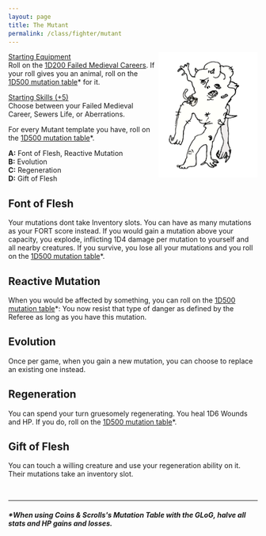 ```yaml
---
layout: page
title: The Mutant
permalink: /class/fighter/mutant
---
```


<img align="right" width=200px src="/images/AbyssaWretch.png">

<ins>Starting Equipment</ins><br>
Roll on the [1D200 Failed Medieval Careers](http://tenfootpolemic.blogspot.com/2014/01/200-failed-medieval-careers.html). If your roll gives you an animal, roll on the [1D500 mutation table](https://coinsandscrolls.blogspot.com/2018/01/osr-1d500-biological-mutations.html)* for it.

<ins>Starting Skills (+5)</ins><br>
Choose between your Failed Medieval Career, Sewers Life, or Aberrations.

For every Mutant template you have, roll on the [1D500 mutation table](https://coinsandscrolls.blogspot.com/2018/01/osr-1d500-biological-mutations.html)*.

**A:** Font of Flesh, Reactive Mutation<br>
**B:** Evolution<br>
**C:** Regeneration<br>
**D:** Gift of Flesh<br>

## Font of Flesh
Your mutations dont take Inventory slots. You can have as many mutations as your FORT score instead. If you would gain a mutation above your capacity, you explode, inflicting 1D4 damage per mutation to yourself and all nearby creatures. If you survive, you lose all your mutations and you roll on the [1D500 mutation table](https://coinsandscrolls.blogspot.com/2018/01/osr-1d500-biological-mutations.html)*.

## Reactive Mutation
When you would be affected by something, you can roll on the [1D500 mutation table](https://coinsandscrolls.blogspot.com/2018/01/osr-1d500-biological-mutations.html)*: You now resist that type of danger as defined by the Referee as long as you have this mutation. 

## Evolution
Once per game, when you gain a new mutation, you can choose to replace an existing one instead.

## Regeneration
You can spend your turn gruesomely regenerating. You heal 1D6 Wounds and HP. If you do, roll on the [1D500 mutation table](https://coinsandscrolls.blogspot.com/2018/01/osr-1d500-biological-mutations.html)*.

## Gift of Flesh
You can touch a willing creature and use your regeneration ability on it. Their mutations take an inventory slot.

<br>

---

##### **When using Coins & Scrolls's Mutation Table with the GLoG, halve all stats and HP gains and losses.*
